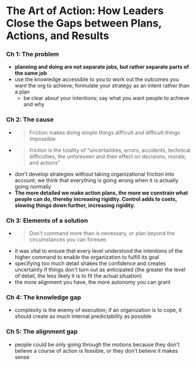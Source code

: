 # The Art of Action: How Leaders Close the Gaps between Plans, Actions, and Results

### Ch 1: The problem

* **planning and doing are not separate jobs, but rather separate parts of the same job**
* use the knowledge accessible to you to work out the outcomes you want the org to achieve; formulate your strategy as an intent rather than a plan
  * be clear about your intentions; say what you want people to achieve and why

### Ch 2: The cause

* > Friction makes doing simple things difficult and difficult things impossible
* > friction is the totality of "uncertainties, errors, accidents, technical difficulties, the unforeseen and their effect on decisions, morale, and actions"
* don't develop strategies without taking organizational friction into account; we think that everything is going wrong when it is actually going normally
* **The more detailed we make action plans, the more we constrain what people can do, thereby increasing rigidity. Control adds to costs, slowing things down further, increasing rigidity.**

### Ch 3: Elements of a solution

* > Don't command more than is necessary, or plan beyond the circumstances you can foresee.
* it was vital to ensure that every level understood the intentions of the higher command to enable the organization to fulfill its goal
* specifying too much detail shakes the confidence and creates uncertainty if things don't turn out as anticipated (the greater the level of detail, the less likely it is to fit the actual situation)
* the more alignment you have, the more autonomy you can grant

### Ch 4: The knowledge gap

* complexity is the enemy of execution; if an organization is to cope, it should create as much internal predictability as possible

### Ch 5: The alignment gap

* people could be only going through the motions because they don't believe a course of action is feasible, or they don't believe it makes sense
